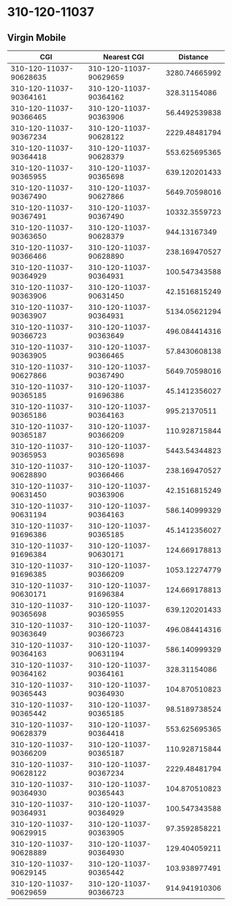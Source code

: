 # 310-120-11037
## Virgin Mobile


| CGI | Nearest CGI | Distance |
|-----|-------------|----------|
| 310-120-11037-90628635 | 310-120-11037-90629659 | 3280.74665992 |
| 310-120-11037-90364161 | 310-120-11037-90364162 | 328.31154086 |
| 310-120-11037-90366465 | 310-120-11037-90363906 | 56.4492539838 |
| 310-120-11037-90367234 | 310-120-11037-90628122 | 2229.48481794 |
| 310-120-11037-90364418 | 310-120-11037-90628379 | 553.625695365 |
| 310-120-11037-90365955 | 310-120-11037-90365698 | 639.120201433 |
| 310-120-11037-90367490 | 310-120-11037-90627866 | 5649.70598016 |
| 310-120-11037-90367491 | 310-120-11037-90367490 | 10332.3559723 |
| 310-120-11037-90363650 | 310-120-11037-90628379 | 944.13167349 |
| 310-120-11037-90366466 | 310-120-11037-90628890 | 238.169470527 |
| 310-120-11037-90364929 | 310-120-11037-90364931 | 100.547343588 |
| 310-120-11037-90363906 | 310-120-11037-90631450 | 42.1516815249 |
| 310-120-11037-90363907 | 310-120-11037-90364931 | 5134.05621294 |
| 310-120-11037-90366723 | 310-120-11037-90363649 | 496.084414316 |
| 310-120-11037-90363905 | 310-120-11037-90366465 | 57.8430608138 |
| 310-120-11037-90627866 | 310-120-11037-90367490 | 5649.70598016 |
| 310-120-11037-90365185 | 310-120-11037-91696386 | 45.1412356027 |
| 310-120-11037-90365186 | 310-120-11037-90364163 | 995.21370511 |
| 310-120-11037-90365187 | 310-120-11037-90366209 | 110.928715844 |
| 310-120-11037-90365953 | 310-120-11037-90365698 | 5443.54344823 |
| 310-120-11037-90628890 | 310-120-11037-90366466 | 238.169470527 |
| 310-120-11037-90631450 | 310-120-11037-90363906 | 42.1516815249 |
| 310-120-11037-90631194 | 310-120-11037-90364163 | 586.140999329 |
| 310-120-11037-91696386 | 310-120-11037-90365185 | 45.1412356027 |
| 310-120-11037-91696384 | 310-120-11037-90630171 | 124.669178813 |
| 310-120-11037-91696385 | 310-120-11037-90366209 | 1053.12274779 |
| 310-120-11037-90630171 | 310-120-11037-91696384 | 124.669178813 |
| 310-120-11037-90365698 | 310-120-11037-90365955 | 639.120201433 |
| 310-120-11037-90363649 | 310-120-11037-90366723 | 496.084414316 |
| 310-120-11037-90364163 | 310-120-11037-90631194 | 586.140999329 |
| 310-120-11037-90364162 | 310-120-11037-90364161 | 328.31154086 |
| 310-120-11037-90365443 | 310-120-11037-90364930 | 104.870510823 |
| 310-120-11037-90365442 | 310-120-11037-90365185 | 98.5189738524 |
| 310-120-11037-90628379 | 310-120-11037-90364418 | 553.625695365 |
| 310-120-11037-90366209 | 310-120-11037-90365187 | 110.928715844 |
| 310-120-11037-90628122 | 310-120-11037-90367234 | 2229.48481794 |
| 310-120-11037-90364930 | 310-120-11037-90365443 | 104.870510823 |
| 310-120-11037-90364931 | 310-120-11037-90364929 | 100.547343588 |
| 310-120-11037-90629915 | 310-120-11037-90363905 | 97.3592858221 |
| 310-120-11037-90628889 | 310-120-11037-90364930 | 129.404059211 |
| 310-120-11037-90629145 | 310-120-11037-90365442 | 103.938977491 |
| 310-120-11037-90629659 | 310-120-11037-90366723 | 914.941910306 |
